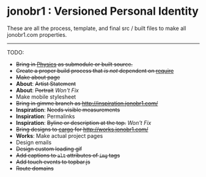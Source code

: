 jonobr1 : Versioned Personal Identity
=====================================

These are all the process, template, and final src / built files to make all jonobr1.com properties.

*****

TODO:

+ ~~Bring in [Physics](http://github.com/jonobr1/Physics) as submodule or built source.~~
+ ~~Create a proper build process that _is not_ dependent on [require](http://requirejs.org/)~~
+ ~~Make about page~~
+ __About__: ~~Artist Statement~~
+ __About__: ~~Portrait~~ _Won't Fix_
+ Make mobile stylesheet
+ ~~Bring in gimme branch as http://inspiration.jonobr1.com/~~
+ __Inspiration__: ~~Needs visible measurements~~
+ __Inspiration__: Permalinks
+ __Inspiration__: ~~Byline or description at the top.~~ _Won't Fix_
+ ~~Bring designs to [cargo](http://cargocollective.com/) for http://works.jonobr1.com/~~
+ __Works__: Make actual project pages
+ Design emails
+ ~~Design custom loading gif~~
+ ~~Add captions to `alt` attributes of `img` tags~~
+ ~~Add touch events to topbar.js~~
+ ~~Route domains~~